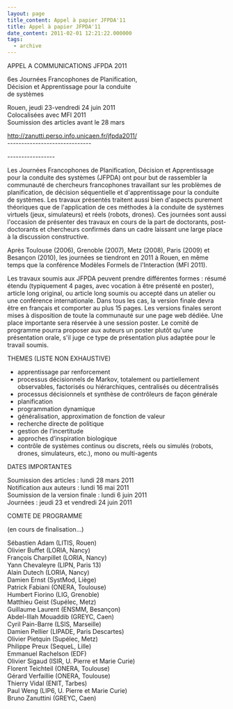 ```yaml
---
layout: page
title_content: Appel à papier JFPDA'11
title: Appel à papier JFPDA'11
date_content: 2011-02-01 12:21:22.000000
tags:
  - archive
---
```

APPEL A COMMUNICATIONS JFPDA 2011  
  
6es Journées Francophones de Planification,  
Décision et Apprentissage pour la conduite  
de systèmes  
  
Rouen, jeudi 23-vendredi 24 juin 2011  
Colocalisées avec MFI 2011  
Soumission des articles avant le 28 mars  
  
<http://zanutti.perso.info.unicaen.fr/jfpda2011/>  
\------------------------------



\-----------------  
  
Les Journées Francophones de Planification, Décision et Apprentissage pour la
conduite des systèmes (JFPDA) ont pour but de rassembler la communauté de
chercheurs francophones travaillant sur les problèmes de planification, de
décision séquentielle et d'apprentissage pour la conduite de systèmes. Les
travaux présentés traitent aussi bien d'aspects purement théoriques que de
l'application de ces méthodes à la conduite de systèmes virtuels (jeux,
simulateurs) et réels (robots, drones). Ces journées sont aussi l'occasion de
présenter des travaux en cours de la part de doctorants, post-doctorants et
chercheurs confirmés dans un cadre laissant une large place à la discussion
constructive.  
  
Après Toulouse (2006), Grenoble (2007), Metz (2008), Paris (2009) et Besançon
(2010), les journées se tiendront en 2011 à Rouen, en même temps que la
conférence Modèles Formels de l'Interaction (MFI 2011).  
  
Les travaux soumis aux JFPDA peuvent prendre différentes formes : résumé
étendu (typiquement 4 pages, avec vocation à être présenté en poster), article
long original, ou article long soumis ou accepté dans un atelier ou une
conférence internationale. Dans tous les cas, la version finale devra être en
français et comporter au plus 15 pages. Les versions finales seront mises à
disposition de toute la communauté sur une page web dédiée. Une place
importante sera réservée à une session poster. Le comité de programme pourra
proposer aux auteurs un poster plutôt qu'une présentation orale, s'il juge ce
type de présentation plus adaptée pour le travail soumis.  
  
THEMES (LISTE NON EXHAUSTIVE)  
  
* apprentissage par renforcement  
* processus décisionnels de Markov, totalement ou partiellement observables, factorisés ou hiérarchiques, centralisés ou décentralisés  
* processus décisionnels et synthèse de contrôleurs de façon générale  
* planification  
* programmation dynamique  
* généralisation, approximation de fonction de valeur  
* recherche directe de politique  
* gestion de l’incertitude  
* approches d’inspiration biologique  
* contrôle de systèmes continus ou discrets, réels ou simulés (robots, drones, simulateurs, etc.), mono ou multi-agents  
  
DATES IMPORTANTES  
  
Soumission des articles : lundi 28 mars 2011  
Notification aux auteurs : lundi 16 mai 2011  
Soumission de la version finale : lundi 6 juin 2011  
Journées : jeudi 23 et vendredi 24 juin 2011  
  
COMITE DE PROGRAMME  
  
(en cours de finalisation...)  
  
Sébastien Adam (LITIS, Rouen)  
Olivier Buffet (LORIA, Nancy)  
François Charpillet (LORIA, Nancy)  
Yann Chevaleyre (LIPN, Paris 13)  
Alain Dutech (LORIA, Nancy)  
Damien Ernst (SystMod, Liège)  
Patrick Fabiani (ONERA, Toulouse)  
Humbert Fiorino (LIG, Grenoble)  
Matthieu Geist (Supélec, Metz)  
Guillaume Laurent (ENSMM, Besançon)  
Abdel-Illah Mouaddib (GREYC, Caen)  
Cyril Pain-Barre (LSIS, Marseille)  
Damien Pellier (LIPADE, Paris Descartes)  
Olivier Pietquin (Supélec, Metz)  
Philippe Preux (SequeL, Lille)  
Emmanuel Rachelson (EDF)  
Olivier Sigaud (ISIR, U. Pierre et Marie Curie)  
Florent Teichteil (ONERA, Toulouse)  
Gérard Verfaillie (ONERA, Toulouse)  
Thierry Vidal (ENIT, Tarbes)  
Paul Weng (LIP6, U. Pierre et Marie Curie)  
Bruno Zanuttini (GREYC, Caen)


